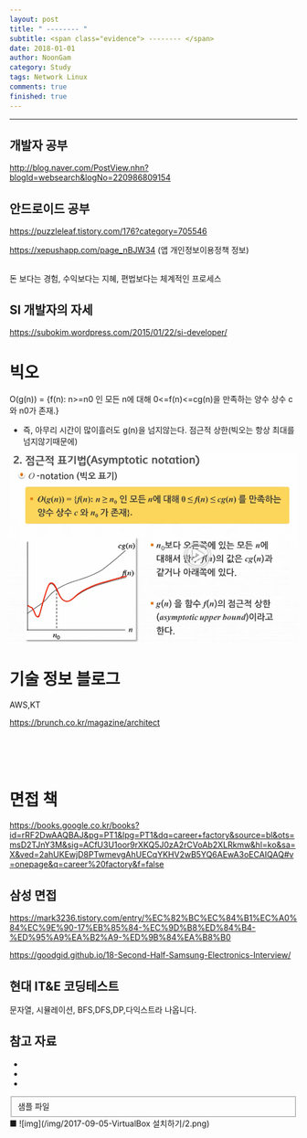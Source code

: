 ```yaml
---
layout: post
title: " -------- "
subtitle: <span class="evidence"> -------- </span>
date: 2018-01-01
author: NoonGam
category: Study
tags: Network Linux
comments: true
finished: true
---
```


---



## 개발자 공부

http://blog.naver.com/PostView.nhn?blogId=websearch&logNo=220986809154


## 안드로이드 공부

https://puzzleleaf.tistory.com/176?category=705546

https://xepushapp.com/page_nBJW34  (앱 개인정보이용정책 정보)

##

돈 보다는 경험, 수익보다는 지혜, 편법보다는 체계적인 프로세스


## SI 개발자의 자세

https://subokim.wordpress.com/2015/01/22/si-developer/

# 빅오

O(g(n)) = {f(n): n>=n0 인 모든 n에 대해 0<=f(n)<=cg(n)을 만족하는 양수 상수 c와 n0가 존재.}

- 즉, 아무리 시간이 많이흘러도 g(n)을 넘지않는다.
점근적 상한(빅오는 항상 최대를 넘지않기때문에)

![img](/img/1-Everything/bigo.PNG)


# 기술 정보 블로그

AWS,KT


https://brunch.co.kr/magazine/architect

<br><br><br>


# 면접 책

https://books.google.co.kr/books?id=rRF2DwAAQBAJ&pg=PT1&lpg=PT1&dq=career+factory&source=bl&ots=msD2TJnY3M&sig=ACfU3U1oor9rXKQ5J0zA2rCVoAb2XLRkmw&hl=ko&sa=X&ved=2ahUKEwjD8PTwmevgAhUECqYKHV2wB5YQ6AEwA3oECAIQAQ#v=onepage&q=career%20factory&f=false



## 삼성 면접

https://mark3236.tistory.com/entry/%EC%82%BC%EC%84%B1%EC%A0%84%EC%9E%90-17%EB%85%84-%EC%9D%B8%ED%84%B4-%ED%95%A9%EA%B2%A9-%ED%9B%84%EA%B8%B0


https://goodgid.github.io/18-Second-Half-Samsung-Electronics-Interview/



## 현대 IT&E 코딩테스트

문자열, 시뮬레이션, BFS,DFS,DP,다익스트라 나옵니다.


## 참고 자료
*
*
*
<fieldset id="gpg-fieldset">
 샘플 파일
</fieldset>
■
![img](/img/2017-09-05-VirtualBox 설치하기/2.png)
